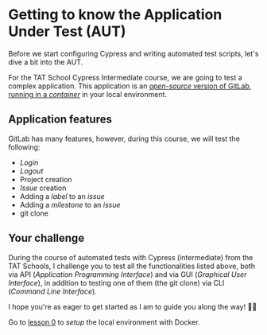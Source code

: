 # Getting to know the Application Under Test (AUT)

Before we start configuring Cypress and writing automated test scripts, let's dive a bit into the AUT.

For the TAT School Cypress Intermediate course, we are going to test a complex application. This application is an [_open-source_ version of GitLab, running in a _container_](https://hub.docker.com/r/wlsf82/gitlab-ce) in your local environment.

## Application features

GitLab has many features, however, during this course, we will test the following:

- _Login_
- _Logout_
- Project creation
- _Issue_ creation
- Adding a _label_ to an _issue_
- Adding a _milestone_ to an _issue_
- git clone

## Your challenge

During the course of automated tests with Cypress (intermediate) from the TAT Schools, I challenge you to test all the functionalities listed above, both via API (_Application Programming Interface_) and via GUI (_Graphical User Interface_), in addition to testing one of them (the git clone) via CLI (_Command Line Interface_).

I hope you're as eager to get started as I am to guide you along the way! 🧑‍🏫

Go to [lesson 0](./0.md) to _setup_ the local environment with Docker.
